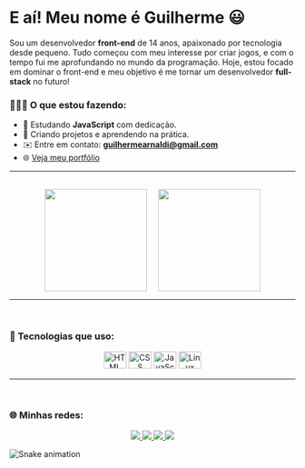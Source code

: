 # E aí! Meu nome é Guilherme 😃

Sou um desenvolvedor **front-end** de 14 anos, apaixonado por tecnologia desde pequeno. Tudo começou com meu interesse por criar jogos, e com o tempo fui me aprofundando no mundo da programação. Hoje, estou focado em dominar o front-end e meu objetivo é me tornar um desenvolvedor **full-stack** no futuro!

### 👨🏻‍💻 O que estou fazendo:
- 📒 Estudando **JavaScript** com dedicação.
- 💼 Criando projetos e aprendendo na prática.
- ✉️ Entre em contato: **guilhermearnaldi@gmail.com**
- 🌐 [Veja meu portfólio](https://portfolio-olimpio.vercel.app)

---

<br>


<div align="center">
  <img height="180em" style="margin-right: 20px;" src="https://github-readme-stats.vercel.app/api?username=cavaleiro-olimpioo&show_icons=true&theme=dracula" /><img height="180em" src="https://github-readme-stats.vercel.app/api/top-langs/?username=cavaleiro-olimpioo&layout=donut&theme=dracula" />
</div>

---

<br>

### 🚀 Tecnologias que uso:

<div align="center" style="margin-top: 15px; margin-bottom: 15px;">
  <img alt="HTML" height="30" width="40" src="https://cdn.jsdelivr.net/gh/devicons/devicon/icons/html5/html5-original.svg" />
  <img alt="CSS" height="30" width="40" src="https://cdn.jsdelivr.net/gh/devicons/devicon/icons/css3/css3-original.svg" />
  <img alt="JavaScript" height="30" width="40" src="https://cdn.jsdelivr.net/gh/devicons/devicon/icons/javascript/javascript-original.svg" />
  <img alt="Linux" height="30" width="40" src="https://cdn.jsdelivr.net/gh/devicons/devicon/icons/linux/linux-original.svg" />
</div>

---

<br>

### 🌐 Minhas redes:

<div align="center" style="margin-top: 10px;">
  <a href="https://portfolio-olimpio.vercel.app">
    <img src="https://img.shields.io/badge/website-000000?style=for-the-badge&logo=About.me&logoColor=white" />
  </a>
  <a href="https://instagram.com/SEU_USUARIO">
    <img src="https://img.shields.io/badge/Instagram-E4405F?style=for-the-badge&logo=instagram&logoColor=white" />
  </a>
  <a href="https://discord.com/users/SEU_ID">
    <img src="https://img.shields.io/badge/Discord-7289DA?style=for-the-badge&logo=discord&logoColor=white" />
  </a>
  <a href="mailto:guilhermearnaldi@gmail.com">
    <img src="https://img.shields.io/badge/-Gmail-%23333?style=for-the-badge&logo=gmail&logoColor=white" />
  </a>
</div>

![Snake animation](https://github.com/cavaleiro-olimpioo/cavaleiro-olimpioo/raw/output/dist/github-contribution-grid-snake.svg?sanitize=true)